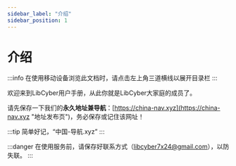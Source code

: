 ```yaml
---
sidebar_label: "介绍"
sidebar_position: 1
---
```


# 介绍

:::info
在使用移动设备浏览此文档时，请点击左上角三道横线以展开目录栏
:::

欢迎来到LibCyber用户手册，从此你就是LibCyber大家庭的成员了。

请先保存一下我们的**永久地址兼导航**：[https://china-nav.xyz](https://china-nav.xyz "地址发布页")，务必保存或记住该网址！

:::tip
简单好记，“中国-导航.xyz”
:::

:::danger
在使用服务前，请保存好联系方式（libcyber7x24@gmail.com），以防失联。
:::